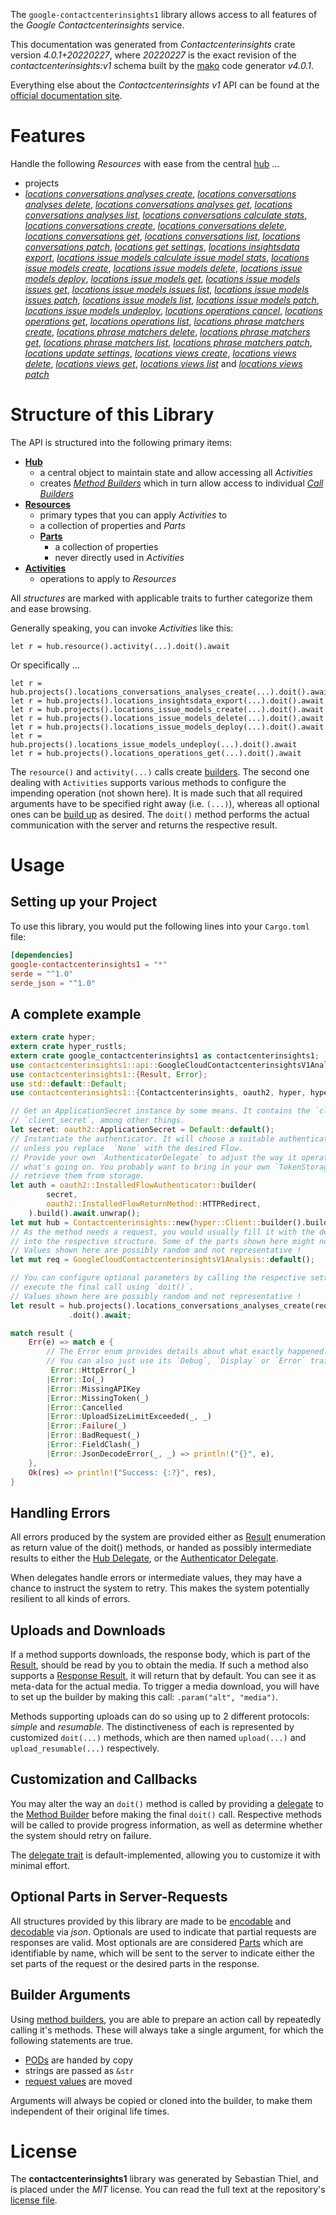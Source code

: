 <!---
DO NOT EDIT !
This file was generated automatically from 'src/generator/templates/api/README.md.mako'
DO NOT EDIT !
-->
The `google-contactcenterinsights1` library allows access to all features of the *Google Contactcenterinsights* service.

This documentation was generated from *Contactcenterinsights* crate version *4.0.1+20220227*, where *20220227* is the exact revision of the *contactcenterinsights:v1* schema built by the [mako](http://www.makotemplates.org/) code generator *v4.0.1*.

Everything else about the *Contactcenterinsights* *v1* API can be found at the
[official documentation site](https://cloud.google.com/contact-center/insights/docs).
# Features

Handle the following *Resources* with ease from the central [hub](https://docs.rs/google-contactcenterinsights1/4.0.1+20220227/google_contactcenterinsights1/Contactcenterinsights) ... 

* projects
 * [*locations conversations analyses create*](https://docs.rs/google-contactcenterinsights1/4.0.1+20220227/google_contactcenterinsights1/api::ProjectLocationConversationAnalyseCreateCall), [*locations conversations analyses delete*](https://docs.rs/google-contactcenterinsights1/4.0.1+20220227/google_contactcenterinsights1/api::ProjectLocationConversationAnalyseDeleteCall), [*locations conversations analyses get*](https://docs.rs/google-contactcenterinsights1/4.0.1+20220227/google_contactcenterinsights1/api::ProjectLocationConversationAnalyseGetCall), [*locations conversations analyses list*](https://docs.rs/google-contactcenterinsights1/4.0.1+20220227/google_contactcenterinsights1/api::ProjectLocationConversationAnalyseListCall), [*locations conversations calculate stats*](https://docs.rs/google-contactcenterinsights1/4.0.1+20220227/google_contactcenterinsights1/api::ProjectLocationConversationCalculateStatCall), [*locations conversations create*](https://docs.rs/google-contactcenterinsights1/4.0.1+20220227/google_contactcenterinsights1/api::ProjectLocationConversationCreateCall), [*locations conversations delete*](https://docs.rs/google-contactcenterinsights1/4.0.1+20220227/google_contactcenterinsights1/api::ProjectLocationConversationDeleteCall), [*locations conversations get*](https://docs.rs/google-contactcenterinsights1/4.0.1+20220227/google_contactcenterinsights1/api::ProjectLocationConversationGetCall), [*locations conversations list*](https://docs.rs/google-contactcenterinsights1/4.0.1+20220227/google_contactcenterinsights1/api::ProjectLocationConversationListCall), [*locations conversations patch*](https://docs.rs/google-contactcenterinsights1/4.0.1+20220227/google_contactcenterinsights1/api::ProjectLocationConversationPatchCall), [*locations get settings*](https://docs.rs/google-contactcenterinsights1/4.0.1+20220227/google_contactcenterinsights1/api::ProjectLocationGetSettingCall), [*locations insightsdata export*](https://docs.rs/google-contactcenterinsights1/4.0.1+20220227/google_contactcenterinsights1/api::ProjectLocationInsightsdataExportCall), [*locations issue models calculate issue model stats*](https://docs.rs/google-contactcenterinsights1/4.0.1+20220227/google_contactcenterinsights1/api::ProjectLocationIssueModelCalculateIssueModelStatCall), [*locations issue models create*](https://docs.rs/google-contactcenterinsights1/4.0.1+20220227/google_contactcenterinsights1/api::ProjectLocationIssueModelCreateCall), [*locations issue models delete*](https://docs.rs/google-contactcenterinsights1/4.0.1+20220227/google_contactcenterinsights1/api::ProjectLocationIssueModelDeleteCall), [*locations issue models deploy*](https://docs.rs/google-contactcenterinsights1/4.0.1+20220227/google_contactcenterinsights1/api::ProjectLocationIssueModelDeployCall), [*locations issue models get*](https://docs.rs/google-contactcenterinsights1/4.0.1+20220227/google_contactcenterinsights1/api::ProjectLocationIssueModelGetCall), [*locations issue models issues get*](https://docs.rs/google-contactcenterinsights1/4.0.1+20220227/google_contactcenterinsights1/api::ProjectLocationIssueModelIssueGetCall), [*locations issue models issues list*](https://docs.rs/google-contactcenterinsights1/4.0.1+20220227/google_contactcenterinsights1/api::ProjectLocationIssueModelIssueListCall), [*locations issue models issues patch*](https://docs.rs/google-contactcenterinsights1/4.0.1+20220227/google_contactcenterinsights1/api::ProjectLocationIssueModelIssuePatchCall), [*locations issue models list*](https://docs.rs/google-contactcenterinsights1/4.0.1+20220227/google_contactcenterinsights1/api::ProjectLocationIssueModelListCall), [*locations issue models patch*](https://docs.rs/google-contactcenterinsights1/4.0.1+20220227/google_contactcenterinsights1/api::ProjectLocationIssueModelPatchCall), [*locations issue models undeploy*](https://docs.rs/google-contactcenterinsights1/4.0.1+20220227/google_contactcenterinsights1/api::ProjectLocationIssueModelUndeployCall), [*locations operations cancel*](https://docs.rs/google-contactcenterinsights1/4.0.1+20220227/google_contactcenterinsights1/api::ProjectLocationOperationCancelCall), [*locations operations get*](https://docs.rs/google-contactcenterinsights1/4.0.1+20220227/google_contactcenterinsights1/api::ProjectLocationOperationGetCall), [*locations operations list*](https://docs.rs/google-contactcenterinsights1/4.0.1+20220227/google_contactcenterinsights1/api::ProjectLocationOperationListCall), [*locations phrase matchers create*](https://docs.rs/google-contactcenterinsights1/4.0.1+20220227/google_contactcenterinsights1/api::ProjectLocationPhraseMatcherCreateCall), [*locations phrase matchers delete*](https://docs.rs/google-contactcenterinsights1/4.0.1+20220227/google_contactcenterinsights1/api::ProjectLocationPhraseMatcherDeleteCall), [*locations phrase matchers get*](https://docs.rs/google-contactcenterinsights1/4.0.1+20220227/google_contactcenterinsights1/api::ProjectLocationPhraseMatcherGetCall), [*locations phrase matchers list*](https://docs.rs/google-contactcenterinsights1/4.0.1+20220227/google_contactcenterinsights1/api::ProjectLocationPhraseMatcherListCall), [*locations phrase matchers patch*](https://docs.rs/google-contactcenterinsights1/4.0.1+20220227/google_contactcenterinsights1/api::ProjectLocationPhraseMatcherPatchCall), [*locations update settings*](https://docs.rs/google-contactcenterinsights1/4.0.1+20220227/google_contactcenterinsights1/api::ProjectLocationUpdateSettingCall), [*locations views create*](https://docs.rs/google-contactcenterinsights1/4.0.1+20220227/google_contactcenterinsights1/api::ProjectLocationViewCreateCall), [*locations views delete*](https://docs.rs/google-contactcenterinsights1/4.0.1+20220227/google_contactcenterinsights1/api::ProjectLocationViewDeleteCall), [*locations views get*](https://docs.rs/google-contactcenterinsights1/4.0.1+20220227/google_contactcenterinsights1/api::ProjectLocationViewGetCall), [*locations views list*](https://docs.rs/google-contactcenterinsights1/4.0.1+20220227/google_contactcenterinsights1/api::ProjectLocationViewListCall) and [*locations views patch*](https://docs.rs/google-contactcenterinsights1/4.0.1+20220227/google_contactcenterinsights1/api::ProjectLocationViewPatchCall)




# Structure of this Library

The API is structured into the following primary items:

* **[Hub](https://docs.rs/google-contactcenterinsights1/4.0.1+20220227/google_contactcenterinsights1/Contactcenterinsights)**
    * a central object to maintain state and allow accessing all *Activities*
    * creates [*Method Builders*](https://docs.rs/google-contactcenterinsights1/4.0.1+20220227/google_contactcenterinsights1/client::MethodsBuilder) which in turn
      allow access to individual [*Call Builders*](https://docs.rs/google-contactcenterinsights1/4.0.1+20220227/google_contactcenterinsights1/client::CallBuilder)
* **[Resources](https://docs.rs/google-contactcenterinsights1/4.0.1+20220227/google_contactcenterinsights1/client::Resource)**
    * primary types that you can apply *Activities* to
    * a collection of properties and *Parts*
    * **[Parts](https://docs.rs/google-contactcenterinsights1/4.0.1+20220227/google_contactcenterinsights1/client::Part)**
        * a collection of properties
        * never directly used in *Activities*
* **[Activities](https://docs.rs/google-contactcenterinsights1/4.0.1+20220227/google_contactcenterinsights1/client::CallBuilder)**
    * operations to apply to *Resources*

All *structures* are marked with applicable traits to further categorize them and ease browsing.

Generally speaking, you can invoke *Activities* like this:

```Rust,ignore
let r = hub.resource().activity(...).doit().await
```

Or specifically ...

```ignore
let r = hub.projects().locations_conversations_analyses_create(...).doit().await
let r = hub.projects().locations_insightsdata_export(...).doit().await
let r = hub.projects().locations_issue_models_create(...).doit().await
let r = hub.projects().locations_issue_models_delete(...).doit().await
let r = hub.projects().locations_issue_models_deploy(...).doit().await
let r = hub.projects().locations_issue_models_undeploy(...).doit().await
let r = hub.projects().locations_operations_get(...).doit().await
```

The `resource()` and `activity(...)` calls create [builders][builder-pattern]. The second one dealing with `Activities` 
supports various methods to configure the impending operation (not shown here). It is made such that all required arguments have to be 
specified right away (i.e. `(...)`), whereas all optional ones can be [build up][builder-pattern] as desired.
The `doit()` method performs the actual communication with the server and returns the respective result.

# Usage

## Setting up your Project

To use this library, you would put the following lines into your `Cargo.toml` file:

```toml
[dependencies]
google-contactcenterinsights1 = "*"
serde = "^1.0"
serde_json = "^1.0"
```

## A complete example

```Rust
extern crate hyper;
extern crate hyper_rustls;
extern crate google_contactcenterinsights1 as contactcenterinsights1;
use contactcenterinsights1::api::GoogleCloudContactcenterinsightsV1Analysis;
use contactcenterinsights1::{Result, Error};
use std::default::Default;
use contactcenterinsights1::{Contactcenterinsights, oauth2, hyper, hyper_rustls};

// Get an ApplicationSecret instance by some means. It contains the `client_id` and 
// `client_secret`, among other things.
let secret: oauth2::ApplicationSecret = Default::default();
// Instantiate the authenticator. It will choose a suitable authentication flow for you, 
// unless you replace  `None` with the desired Flow.
// Provide your own `AuthenticatorDelegate` to adjust the way it operates and get feedback about 
// what's going on. You probably want to bring in your own `TokenStorage` to persist tokens and
// retrieve them from storage.
let auth = oauth2::InstalledFlowAuthenticator::builder(
        secret,
        oauth2::InstalledFlowReturnMethod::HTTPRedirect,
    ).build().await.unwrap();
let mut hub = Contactcenterinsights::new(hyper::Client::builder().build(hyper_rustls::HttpsConnectorBuilder::new().with_native_roots().https_or_http().enable_http1().enable_http2().build()), auth);
// As the method needs a request, you would usually fill it with the desired information
// into the respective structure. Some of the parts shown here might not be applicable !
// Values shown here are possibly random and not representative !
let mut req = GoogleCloudContactcenterinsightsV1Analysis::default();

// You can configure optional parameters by calling the respective setters at will, and
// execute the final call using `doit()`.
// Values shown here are possibly random and not representative !
let result = hub.projects().locations_conversations_analyses_create(req, "parent")
             .doit().await;

match result {
    Err(e) => match e {
        // The Error enum provides details about what exactly happened.
        // You can also just use its `Debug`, `Display` or `Error` traits
         Error::HttpError(_)
        |Error::Io(_)
        |Error::MissingAPIKey
        |Error::MissingToken(_)
        |Error::Cancelled
        |Error::UploadSizeLimitExceeded(_, _)
        |Error::Failure(_)
        |Error::BadRequest(_)
        |Error::FieldClash(_)
        |Error::JsonDecodeError(_, _) => println!("{}", e),
    },
    Ok(res) => println!("Success: {:?}", res),
}

```
## Handling Errors

All errors produced by the system are provided either as [Result](https://docs.rs/google-contactcenterinsights1/4.0.1+20220227/google_contactcenterinsights1/client::Result) enumeration as return value of
the doit() methods, or handed as possibly intermediate results to either the 
[Hub Delegate](https://docs.rs/google-contactcenterinsights1/4.0.1+20220227/google_contactcenterinsights1/client::Delegate), or the [Authenticator Delegate](https://docs.rs/yup-oauth2/*/yup_oauth2/trait.AuthenticatorDelegate.html).

When delegates handle errors or intermediate values, they may have a chance to instruct the system to retry. This 
makes the system potentially resilient to all kinds of errors.

## Uploads and Downloads
If a method supports downloads, the response body, which is part of the [Result](https://docs.rs/google-contactcenterinsights1/4.0.1+20220227/google_contactcenterinsights1/client::Result), should be
read by you to obtain the media.
If such a method also supports a [Response Result](https://docs.rs/google-contactcenterinsights1/4.0.1+20220227/google_contactcenterinsights1/client::ResponseResult), it will return that by default.
You can see it as meta-data for the actual media. To trigger a media download, you will have to set up the builder by making
this call: `.param("alt", "media")`.

Methods supporting uploads can do so using up to 2 different protocols: 
*simple* and *resumable*. The distinctiveness of each is represented by customized 
`doit(...)` methods, which are then named `upload(...)` and `upload_resumable(...)` respectively.

## Customization and Callbacks

You may alter the way an `doit()` method is called by providing a [delegate](https://docs.rs/google-contactcenterinsights1/4.0.1+20220227/google_contactcenterinsights1/client::Delegate) to the 
[Method Builder](https://docs.rs/google-contactcenterinsights1/4.0.1+20220227/google_contactcenterinsights1/client::CallBuilder) before making the final `doit()` call. 
Respective methods will be called to provide progress information, as well as determine whether the system should 
retry on failure.

The [delegate trait](https://docs.rs/google-contactcenterinsights1/4.0.1+20220227/google_contactcenterinsights1/client::Delegate) is default-implemented, allowing you to customize it with minimal effort.

## Optional Parts in Server-Requests

All structures provided by this library are made to be [encodable](https://docs.rs/google-contactcenterinsights1/4.0.1+20220227/google_contactcenterinsights1/client::RequestValue) and 
[decodable](https://docs.rs/google-contactcenterinsights1/4.0.1+20220227/google_contactcenterinsights1/client::ResponseResult) via *json*. Optionals are used to indicate that partial requests are responses 
are valid.
Most optionals are are considered [Parts](https://docs.rs/google-contactcenterinsights1/4.0.1+20220227/google_contactcenterinsights1/client::Part) which are identifiable by name, which will be sent to 
the server to indicate either the set parts of the request or the desired parts in the response.

## Builder Arguments

Using [method builders](https://docs.rs/google-contactcenterinsights1/4.0.1+20220227/google_contactcenterinsights1/client::CallBuilder), you are able to prepare an action call by repeatedly calling it's methods.
These will always take a single argument, for which the following statements are true.

* [PODs][wiki-pod] are handed by copy
* strings are passed as `&str`
* [request values](https://docs.rs/google-contactcenterinsights1/4.0.1+20220227/google_contactcenterinsights1/client::RequestValue) are moved

Arguments will always be copied or cloned into the builder, to make them independent of their original life times.

[wiki-pod]: http://en.wikipedia.org/wiki/Plain_old_data_structure
[builder-pattern]: http://en.wikipedia.org/wiki/Builder_pattern
[google-go-api]: https://github.com/google/google-api-go-client

# License
The **contactcenterinsights1** library was generated by Sebastian Thiel, and is placed 
under the *MIT* license.
You can read the full text at the repository's [license file][repo-license].

[repo-license]: https://github.com/Byron/google-apis-rsblob/main/LICENSE.md

